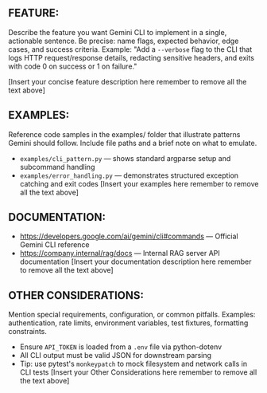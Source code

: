 
## FEATURE:

Describe the feature you want Gemini CLI to implement in a single, actionable sentence.
Be precise: name flags, expected behavior, edge cases, and success criteria.
Example:
"Add a `--verbose` flag to the CLI that logs HTTP request/response details,
redacting sensitive headers, and exits with code 0 on success or 1 on failure."

[Insert your concise feature description here remember to remove all the text above]

## EXAMPLES:

Reference code samples in the examples/ folder that illustrate patterns Gemini should follow.
Include file paths and a brief note on what to emulate.

- `examples/cli_pattern.py` — shows standard argparse setup and subcommand handling
- `examples/error_handling.py` — demonstrates structured exception catching and exit codes
[Insert your examples here remember to remove all the text above]


## DOCUMENTATION:

- https://developers.google.com/ai/gemini/cli#commands — Official Gemini CLI reference
- https://company.internal/rag/docs — Internal RAG server API documentation
[Insert your documentation description here remember to remove all the text above]


## OTHER CONSIDERATIONS:

Mention special requirements, configuration, or common pitfalls.
Examples: authentication, rate limits, environment variables, test fixtures, formatting constraints.

- Ensure `API_TOKEN` is loaded from a `.env` file via python-dotenv
- All CLI output must be valid JSON for downstream parsing
- Tip: use pytest's `monkeypatch` to mock filesystem and network calls in CLI tests
[Insert your Other Considerations here remember to remove all the text above]

